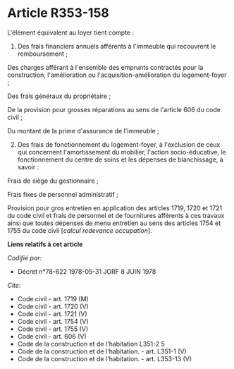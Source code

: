 # Article R353-158

L'élément équivalent au loyer tient compte :

1. Des frais financiers annuels afférents à l'immeuble qui recouvrent le remboursement ;

Des charges afférant à l'ensemble des emprunts contractés pour la construction, l'amélioration ou l'acquisition-amélioration
du logement-foyer ;

Des frais généraux du propriétaire ;

De la provision pour grosses réparations au sens de l'article 606 du code civil ;

Du montant de la prime d'assurance de l'immeuble ;

2. Des frais de fonctionnement du logement-foyer, à l'exclusion de ceux qui concernent l'amortissement du mobilier, l'action
socio-éducative, le fonctionnement du centre de soins et les dépenses de blanchissage, à savoir :

Frais de siège du gestionnaire ;

Frais fixes de personnel administratif ;

Provision pour gros entretien en application des articles 1719, 1720 et 1721 du code civil et frais de personnel et de
fournitures afférents à ces travaux ainsi que toutes dépenses de menu entretien au sens des articles 1754 et 1755 du code
civil [*calcul redevance occupation*].

**Liens relatifs à cet article**

_Codifié par_:

  - Décret n°78-622 1978-05-31 JORF 8 JUIN 1978

_Cite_:

  - Code civil - art. 1719 (M)
  - Code civil - art. 1720 (V)
  - Code civil - art. 1721 (V)
  - Code civil - art. 1754 (V)
  - Code civil - art. 1755 (V)
  - Code civil - art. 606 (V)
  - Code de la construction et de l'habitation L351-2 5
  - Code de la construction et de l'habitation. - art. L351-1 (V)
  - Code de la construction et de l'habitation. - art. L353-13 (V)
